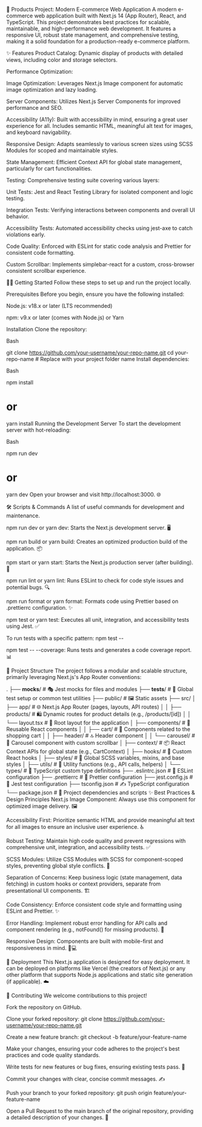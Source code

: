 🚀 Products Project: Modern E-commerce Web Application
A modern e-commerce web application built with Next.js 14 (App Router), React, and TypeScript. This project demonstrates best practices for scalable, maintainable, and high-performance web development. It features a responsive UI, robust state management, and comprehensive testing, making it a solid foundation for a production-ready e-commerce platform.

✨ Features
Product Catalog: Dynamic display of products with detailed views, including color and storage selectors.

Performance Optimization:

Image Optimization: Leverages Next.js Image component for automatic image optimization and lazy loading.

Server Components: Utilizes Next.js Server Components for improved performance and SEO.

Accessibility (A11y): Built with accessibility in mind, ensuring a great user experience for all. Includes semantic HTML, meaningful alt text for images, and keyboard navigability.

Responsive Design: Adapts seamlessly to various screen sizes using SCSS Modules for scoped and maintainable styles.

State Management: Efficient Context API for global state management, particularly for cart functionalities.

Testing: Comprehensive testing suite covering various layers:

Unit Tests: Jest and React Testing Library for isolated component and logic testing.

Integration Tests: Verifying interactions between components and overall UI behavior.

Accessibility Tests: Automated accessibility checks using jest-axe to catch violations early.

Code Quality: Enforced with ESLint for static code analysis and Prettier for consistent code formatting.

Custom Scrollbar: Implements simplebar-react for a custom, cross-browser consistent scrollbar experience.

👨‍💻 Getting Started
Follow these steps to set up and run the project locally.

Prerequisites
Before you begin, ensure you have the following installed:

Node.js: v18.x or later (LTS recommended)

npm: v9.x or later (comes with Node.js) or Yarn

Installation
Clone the repository:

Bash

git clone https://github.com/your-username/your-repo-name.git
cd your-repo-name # Replace with your project folder name
Install dependencies:

Bash

npm install

# or

yarn install
Running the Development Server
To start the development server with hot-reloading:

Bash

npm run dev

# or

yarn dev
Open your browser and visit http://localhost:3000. 🌐

🛠️ Scripts & Commands
A list of useful commands for development and maintenance.

npm run dev or yarn dev: Starts the Next.js development server. 🖥️

npm run build or yarn build: Creates an optimized production build of the application. 📦

npm start or yarn start: Starts the Next.js production server (after building). 🚀

npm run lint or yarn lint: Runs ESLint to check for code style issues and potential bugs. 🔍

npm run format or yarn format: Formats code using Prettier based on .prettierrc configuration. ✨

npm test or yarn test: Executes all unit, integration, and accessibility tests using Jest. ✅

To run tests with a specific pattern: npm test -- <filename-pattern>

npm test -- --coverage: Runs tests and generates a code coverage report. 📊

📁 Project Structure
The project follows a modular and scalable structure, primarily leveraging Next.js's App Router conventions:

.
├── **mocks**/ # 🎭 Jest mocks for files and modules
├── **tests**/ # 🧪 Global test setup or common test utilities
├── public/ # 🖼️ Static assets
├── src/
│ ├── app/ # 🌐 Next.js App Router (pages, layouts, API routes)
│ │ ├── products/ # 🛍️ Dynamic routes for product details (e.g., /products/[id])
│ │ └── layout.tsx # 📐 Root layout for the application
│ ├── components/ # 🧩 Reusable React components
│ │ ├── cart/ # 🛒 Components related to the shopping cart
│ │ ├── header/ # 🔝 Header component
│ │ └── carousel/ # 🎠 Carousel component with custom scrollbar
│ ├── context/ # 📦 React Context APIs for global state (e.g., CartContext)
│ ├── hooks/ # 🎣 Custom React hooks
│ ├── styles/ # 🎨 Global SCSS variables, mixins, and base styles
│ ├── utils/ # 🔧 Utility functions (e.g., API calls, helpers)
│ └── types/ # 📝 TypeScript custom type definitions
├── .eslintrc.json # 📏 ESLint configuration
├── .prettierrc # 🌟 Prettier configuration
├── jest.config.js # 🚀 Jest test configuration
├── tsconfig.json # ✍️ TypeScript configuration
└── package.json # 📄 Project dependencies and scripts
✨ Best Practices & Design Principles
Next.js Image Component: Always use this component for optimized image delivery. 🖼️

Accessibility First: Prioritize semantic HTML and provide meaningful alt text for all images to ensure an inclusive user experience. ♿

Robust Testing: Maintain high code quality and prevent regressions with comprehensive unit, integration, and accessibility tests. ✅

SCSS Modules: Utilize CSS Modules with SCSS for component-scoped styles, preventing global style conflicts. 💅

Separation of Concerns: Keep business logic (state management, data fetching) in custom hooks or context providers, separate from presentational UI components. 🏗️

Code Consistency: Enforce consistent code style and formatting using ESLint and Prettier. ✨

Error Handling: Implement robust error handling for API calls and component rendering (e.g., notFound() for missing products). 🛑

Responsive Design: Components are built with mobile-first and responsiveness in mind. 📱💻

🚀 Deployment
This Next.js application is designed for easy deployment. It can be deployed on platforms like Vercel (the creators of Next.js) or any other platform that supports Node.js applications and static site generation (if applicable). ☁️

👋 Contributing
We welcome contributions to this project!

Fork the repository on GitHub.

Clone your forked repository: git clone https://github.com/your-username/your-repo-name.git

Create a new feature branch: git checkout -b feature/your-feature-name

Make your changes, ensuring your code adheres to the project's best practices and code quality standards.

Write tests for new features or bug fixes, ensuring existing tests pass. 🧪

Commit your changes with clear, concise commit messages. ✍️

Push your branch to your forked repository: git push origin feature/your-feature-name

Open a Pull Request to the main branch of the original repository, providing a detailed description of your changes. 🤝
